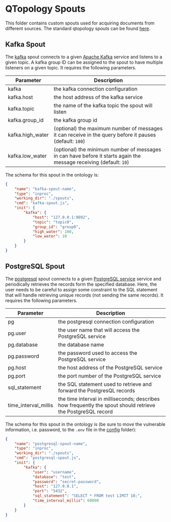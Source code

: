 # QTopology Spouts

This folder contains custom spouts used for acquiring documents from different sources.
The standard qtopology spouts can be found [here](https://qminer.github.io/qtopology/std-nodes.html).

## Kafka Spout
The [kafka](./kafka-spout.js) spout connects to a given [Apache Kafka](https://kafka.apache.org/)
service and listens to a given topic. A kafka group ID can be assigned to the spout to have
multiple listeners on a given topic. It requires the following parameters.

| Parameter        | Description                                                                                                          |
| ---------------- | ---------------------------------------------------------------------------------------------------------------------|
| kafka            | the kafka connection configuration                                                                                   |
| kafka.host       | the host address of the kafka service                                                                                |
| kafka.topic      | the name of the kafka topic the spout will listen                                                                    |
| kafka.group_id   | the kafka group id                                                                                                   |
| kafka.high_water | (optional) the maximum number of messages it can receive in the query before it pauses (default: `100`)              |
| kafka.low_water  | (optional) the minimum number of messages in can have before it starts again the message receiving (default: `10`)   |

The schema for this spout in the ontology is:

```json
{
    "name": "kafka-spout-name",
    "type": "inproc",
    "working_dir": "./spouts",
    "cmd": "kafka-spout.js",
    "init": {
        "kafka": {
            "host": "127.0.0.1:9092",
            "topic": "topic0",
            "group_id": "group0",
            "high_water": 100,
            "low_water": 10
        }
    }
}
```

## PostgreSQL Spout
The [postgresql](./postgresql-spout.js) spout connects to a given [PostgreSQL service](https://www.postgresql.org/)
service and periodically retrieves the records form the specified database. Here, the user needs
to be careful to assign some constraint to the SQL statement that will handle retrieving unique
records (not sending the same records). It requires the following parameters.

| Parameter                      | Description                                                                                                          |
| ------------------------------ | ---------------------------------------------------------------------------------------------------------------------|
| pg                             | the postgresql connection configuration                                                                              |
| pg.user                        | the user name that will access the PostgreSQL service                                                                |
| pg.database                    | the database name                                                                                                    |
| pg.password                    | the password used to access the PostgreSQL service                                                                   |
| pg.host                        | the host address of the PostgreSQL service                                                                           |
| pg.port                        | the port number of the PostgreSQL service                                                                            |
| sql_statement                  | the SQL statement used to retrieve and forward the PostgresQL records                                                |
| time_interval_millis           | the time interval in milliseconds; describes how frequently the spout should retrieve the PostgreSQL record          |


The schema for this spout in the ontology is (be sure to move the vulnerable information, i.e. password,
to the `.env` file in the [config](../../config) folder):

```json
{
    "name": "postgresql-spout-name",
    "type": "inproc",
    "working_dir": "./spouts",
    "cmd": "postgresql-spout.js",
    "init": {
        "kafka": {
            "user": "username",
            "database": "test",
            "password": "secret-password",
            "host": "127.0.0.1",
            "port": "5432",
            "sql_statement": "SELECT * FROM test LIMIT 10;",
            "time_interval_millis": 60000
        }
    }
}
```